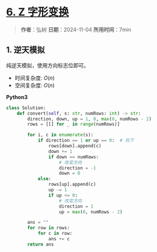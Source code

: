 # [6. Z 字形变换](https://leetcode.cn/problems/zigzag-conversion/description/)

> **作者**：弘树
> **日期**：2024-11-04
> **所用时间**：7min

## 1. 逆天模拟

纯逆天模拟，使用方向标志位即可。

- 时间复杂度: $O(n)$
- 空间复杂度: $O(n)$

**Python3**

```python
class Solution:
    def convert(self, s: str, numRows: int) -> str:
        direction, down, up = 1, 0, max(0, numRows - 2)
        rows = [[] for _ in range(numRows)]

        for i, c in enumerate(s):
            if direction == 1 or up == 0:  # 向下
                rows[down].append(c)
                down += 1
                if down == numRows:
                    # 改变方向
                    direction = -1
                    down = 0
            else:
                rows[up].append(c)
                up -= 1
                if up <= 0:
                    # 改变方向
                    direction = 1
                    up = max(0, numRows - 2)

        ans = ""
        for row in rows:
            for c in row:
                ans += c
        return ans
```